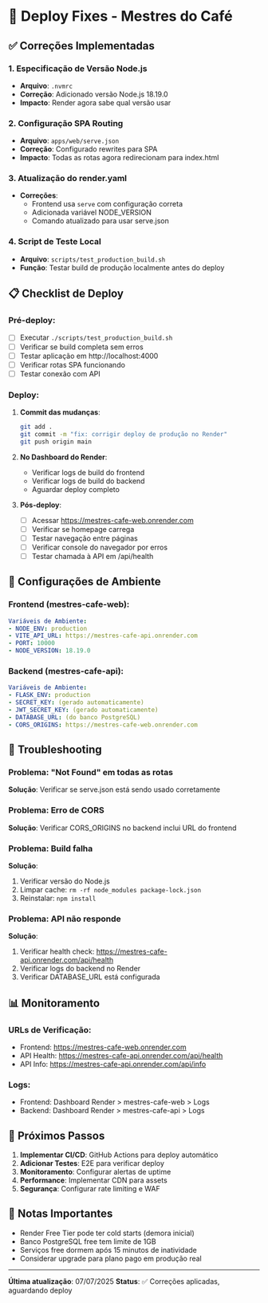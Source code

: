 # 🚨 Deploy Fixes - Mestres do Café

## ✅ Correções Implementadas

### 1. **Especificação de Versão Node.js**
- **Arquivo**: `.nvmrc`
- **Correção**: Adicionado versão Node.js 18.19.0
- **Impacto**: Render agora sabe qual versão usar

### 2. **Configuração SPA Routing**
- **Arquivo**: `apps/web/serve.json`
- **Correção**: Configurado rewrites para SPA
- **Impacto**: Todas as rotas agora redirecionam para index.html

### 3. **Atualização do render.yaml**
- **Correções**:
  - Frontend usa `serve` com configuração correta
  - Adicionada variável NODE_VERSION
  - Comando atualizado para usar serve.json

### 4. **Script de Teste Local**
- **Arquivo**: `scripts/test_production_build.sh`
- **Função**: Testar build de produção localmente antes do deploy

## 📋 Checklist de Deploy

### Pré-deploy:
- [ ] Executar `./scripts/test_production_build.sh`
- [ ] Verificar se build completa sem erros
- [ ] Testar aplicação em http://localhost:4000
- [ ] Verificar rotas SPA funcionando
- [ ] Testar conexão com API

### Deploy:
1. **Commit das mudanças**:
   ```bash
   git add .
   git commit -m "fix: corrigir deploy de produção no Render"
   git push origin main
   ```

2. **No Dashboard do Render**:
   - Verificar logs de build do frontend
   - Verificar logs de build do backend
   - Aguardar deploy completo

3. **Pós-deploy**:
   - [ ] Acessar https://mestres-cafe-web.onrender.com
   - [ ] Verificar se homepage carrega
   - [ ] Testar navegação entre páginas
   - [ ] Verificar console do navegador por erros
   - [ ] Testar chamada à API em /api/health

## 🔧 Configurações de Ambiente

### Frontend (mestres-cafe-web):
```yaml
Variáveis de Ambiente:
- NODE_ENV: production
- VITE_API_URL: https://mestres-cafe-api.onrender.com
- PORT: 10000
- NODE_VERSION: 18.19.0
```

### Backend (mestres-cafe-api):
```yaml
Variáveis de Ambiente:
- FLASK_ENV: production
- SECRET_KEY: (gerado automaticamente)
- JWT_SECRET_KEY: (gerado automaticamente)
- DATABASE_URL: (do banco PostgreSQL)
- CORS_ORIGINS: https://mestres-cafe-web.onrender.com
```

## 🐛 Troubleshooting

### Problema: "Not Found" em todas as rotas
**Solução**: Verificar se serve.json está sendo usado corretamente

### Problema: Erro de CORS
**Solução**: Verificar CORS_ORIGINS no backend inclui URL do frontend

### Problema: Build falha
**Solução**: 
1. Verificar versão do Node.js
2. Limpar cache: `rm -rf node_modules package-lock.json`
3. Reinstalar: `npm install`

### Problema: API não responde
**Solução**:
1. Verificar health check: https://mestres-cafe-api.onrender.com/api/health
2. Verificar logs do backend no Render
3. Verificar DATABASE_URL está configurada

## 📊 Monitoramento

### URLs de Verificação:
- Frontend: https://mestres-cafe-web.onrender.com
- API Health: https://mestres-cafe-api.onrender.com/api/health
- API Info: https://mestres-cafe-api.onrender.com/api/info

### Logs:
- Frontend: Dashboard Render > mestres-cafe-web > Logs
- Backend: Dashboard Render > mestres-cafe-api > Logs

## 🚀 Próximos Passos

1. **Implementar CI/CD**: GitHub Actions para deploy automático
2. **Adicionar Testes**: E2E para verificar deploy
3. **Monitoramento**: Configurar alertas de uptime
4. **Performance**: Implementar CDN para assets
5. **Segurança**: Configurar rate limiting e WAF

## 📝 Notas Importantes

- Render Free Tier pode ter cold starts (demora inicial)
- Banco PostgreSQL free tem limite de 1GB
- Serviços free dormem após 15 minutos de inatividade
- Considerar upgrade para plano pago em produção real

---

**Última atualização**: 07/07/2025
**Status**: ✅ Correções aplicadas, aguardando deploy